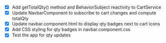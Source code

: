 - [x] Add getTotalQty() method and BehaviorSubject reactivity to CartService
- [x] Update NavbarComponent to subscribe to cart changes and compute totalQty
- [x] Update navbar.component.html to display qty badges next to cart icons
- [x] Add CSS styling for qty badges in navbar.component.css
- [x] Test the app for qty updates
